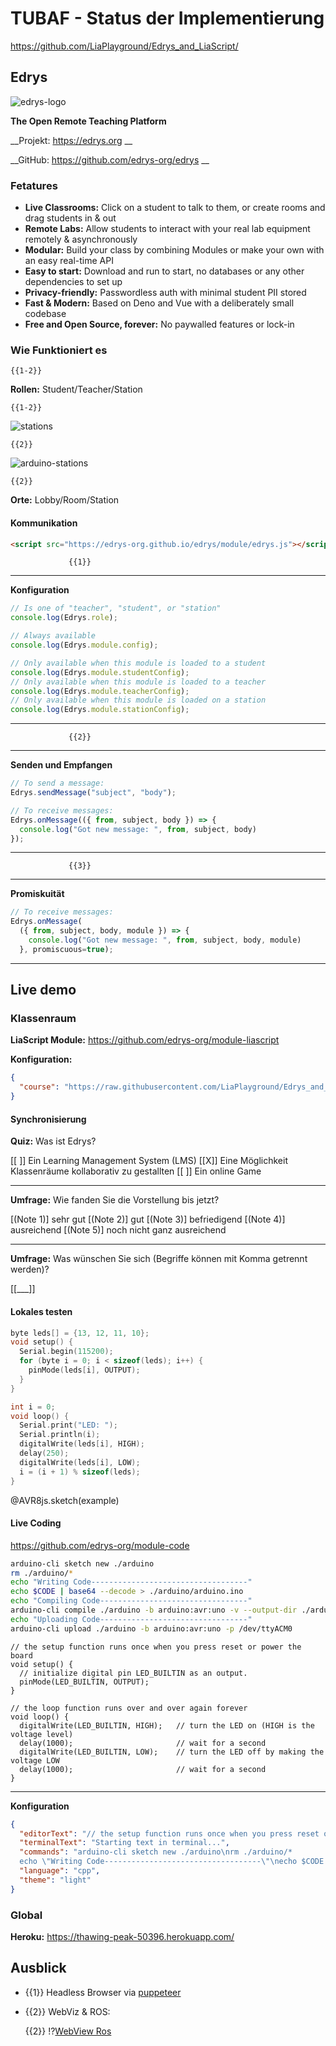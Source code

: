 <!--
author:   Your Name

email:    your@mail.org

version:  0.0.1

language: de

narrator: US English Female

import: https://raw.githubusercontent.com/liaTemplates/AVR8js/main/README.md

-->

# TUBAF - Status der Implementierung

https://github.com/LiaPlayground/Edrys_and_LiaScript/

## Edrys

![edrys-logo](https://raw.githubusercontent.com/edrys-org/edrys/main/brand/logo.png)<!-- style="width:100%" -->

__The Open Remote Teaching Platform__

__Projekt: https://edrys.org __

__GitHub: https://github.com/edrys-org/edrys __

### Fetatures

* __Live Classrooms:__ Click on a student to talk to them, or create rooms and
  drag students in & out
* __Remote Labs:__ Allow students to interact with your real lab equipment
  remotely & asynchronously
* __Modular:__ Build your class by combining Modules or make your own with an
  easy real-time API
* __Easy to start:__ Download and run to start, no databases or any other
  dependencies to set up
* __Privacy-friendly:__ Passwordless auth with minimal student PII stored
* __Fast & Modern:__ Based on Deno and Vue with a deliberately small codebase
* __Free and Open Source, forever:__ No paywalled features or lock-in

### Wie Funktioniert es

    {{1-2}}
__Rollen:__ Student/Teacher/Station

    {{1-2}}
![stations](https://raw.githubusercontent.com/edrys-org/edrys/main/docs/stations/structure.png)

    {{2}}
![arduino-stations](https://raw.githubusercontent.com/edrys-org/edrys/main/docs/stations/arduino-lab.png)

    {{2}}
__Orte:__ Lobby/Room/Station

#### Kommunikation

``` html
<script src="https://edrys-org.github.io/edrys/module/edrys.js"></script>
```

                 {{1}}
***********************************************************

__Konfiguration__

``` js
// Is one of "teacher", "student", or "station"
console.log(Edrys.role);

// Always available
console.log(Edrys.module.config);

// Only available when this module is loaded to a student
console.log(Edrys.module.studentConfig);
// Only available when this module is loaded to a teacher
console.log(Edrys.module.teacherConfig);
// Only available when this module is loaded on a station
console.log(Edrys.module.stationConfig);
```
***********************************************************


                 {{2}}
***********************************************************

__Senden und Empfangen__

``` js
// To send a message:
Edrys.sendMessage("subject", "body");

// To receive messages:
Edrys.onMessage(({ from, subject, body }) => {
  console.log("Got new message: ", from, subject, body)
});
```
***********************************************************

                 {{3}}
***********************************************************
__Promiskuität__

``` js
// To receive messages:
Edrys.onMessage(
  ({ from, subject, body, module }) => {
    console.log("Got new message: ", from, subject, body, module)
  }, promiscuous=true);
```
***********************************************************

## Live demo

### Klassenraum

__LiaScript Module:__ https://github.com/edrys-org/module-liascript

__Konfiguration:__

```json
{
  "course": "https://raw.githubusercontent.com/LiaPlayground/Edrys_and_LiaScript/main/README.md"
}
```

#### Synchronisierung

__Quiz:__ Was ist Edrys?

[[ ]] Ein Learning Management System (LMS)
[[X]] Eine Möglichkeit Klassenräume kollaborativ zu gestallten
[[ ]] Ein online Game

---

__Umfrage:__ Wie fanden Sie die Vorstellung bis jetzt?

[(Note 1)] sehr gut
[(Note 2)] gut
[(Note 3)] befriedigend
[(Note 4)] ausreichend
[(Note 5)] noch nicht ganz ausreichend

---

__Umfrage:__ Was wünschen Sie sich (Begriffe können mit Komma getrennt werden)?

[[___]]

#### Lokales testen

<div id="example">
<wokwi-led color="red"   pin="13" label="13"></wokwi-led>
<wokwi-led color="green" pin="12" label="12"></wokwi-led>
<wokwi-led color="blue"  pin="11" label="11"></wokwi-led>
<wokwi-led color="blue"  pin="10" label="10"></wokwi-led>
<span id="simulation-time"></span>
</div>

``` cpp
byte leds[] = {13, 12, 11, 10};
void setup() {
  Serial.begin(115200);
  for (byte i = 0; i < sizeof(leds); i++) {
    pinMode(leds[i], OUTPUT);
  }
}

int i = 0;
void loop() {
  Serial.print("LED: ");
  Serial.println(i);
  digitalWrite(leds[i], HIGH);
  delay(250);
  digitalWrite(leds[i], LOW);
  i = (i + 1) % sizeof(leds);
}
```
@AVR8js.sketch(example)



#### Live Coding

https://github.com/edrys-org/module-code

``` bash
arduino-cli sketch new ./arduino
rm ./arduino/*
echo "Writing Code-----------------------------------"
echo $CODE | base64 --decode > ./arduino/arduino.ino
echo "Compiling Code---------------------------------"
arduino-cli compile ./arduino -b arduino:avr:uno -v --output-dir ./arduino
echo "Uploading Code---------------------------------"
arduino-cli upload ./arduino -b arduino:avr:uno -p /dev/ttyACM0
```

``` arduino
// the setup function runs once when you press reset or power the board
void setup() {
  // initialize digital pin LED_BUILTIN as an output.
  pinMode(LED_BUILTIN, OUTPUT);
}

// the loop function runs over and over again forever
void loop() {
  digitalWrite(LED_BUILTIN, HIGH);   // turn the LED on (HIGH is the voltage level)
  delay(1000);                       // wait for a second
  digitalWrite(LED_BUILTIN, LOW);    // turn the LED off by making the voltage LOW
  delay(1000);                       // wait for a second
}
```

---

__Konfiguration__

```json
{
  "editorText": "// the setup function runs once when you press reset or power the board\nvoid setup() {\n  // initialize digital pin LED_BUILTIN as an output.\n  pinMode(LED_BUILTIN, OUTPUT);\n}\n\n// the loop function runs over and over again forever\nvoid loop() {\n  digitalWrite(LED_BUILTIN, HIGH);   // turn the LED on (HIGH is the voltage level)\n  delay(1000);                       // wait for a second\n  digitalWrite(LED_BUILTIN, LOW);    // turn the LED off by making the voltage LOW\n  delay(1000);                       // wait for a second\n}",
  "terminalText": "Starting text in terminal...",
  "commands": "arduino-cli sketch new ./arduino\nrm ./arduino/*
  echo \"Writing Code-----------------------------------\"\necho $CODE | base64 --decode > ./arduino/arduino.ino\necho \"Compiling Code---------------------------------\"\narduino-cli compile ./arduino -b arduino:avr:uno -v --output-dir ./arduino\necho \"Uploading Code---------------------------------\"\narduino-cli upload ./arduino -b arduino:avr:uno -p /dev/ttyACM0\n",
  "language": "cpp",
  "theme": "light"
}
```


### Global

__Heroku:__ https://thawing-peak-50396.herokuapp.com/


## Ausblick


* {{1}} Headless Browser via [puppeteer](https://puppeteer.github.io/puppeteer/)

* {{2}} WebViz & ROS:

  {{2}}
  !?[WebView Ros](https://open-source-webviz-ui.s3-us-west-2.amazonaws.com/landing/rawvelodyne.webm)<!-- autoplay -->

